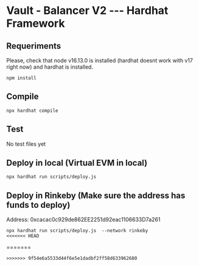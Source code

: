 # Vault - Balancer V2 --- Hardhat Framework

## Requeriments

Please, check that node v16.13.0 is installed (hardhat doesnt work with v17 right now) and hardhat is installed.

```
npm install
```

## Compile

```
npx hardhat compile
```


## Test

No test files yet


## Deploy in local (Virtual EVM in local)

```
npx hardhat run scripts/deploy.js
```


## Deploy in Rinkeby (Make sure the address has funds to deploy)

Address: 0xcacac0c929de862EE2251d92eac1106633D7a261

```
npx hardhat run scripts/deploy.js  --network rinkeby
<<<<<<< HEAD
```
=======
```
>>>>>>> 9f54e6a5533d44f6e5e1dadbf2ff58d633962680
